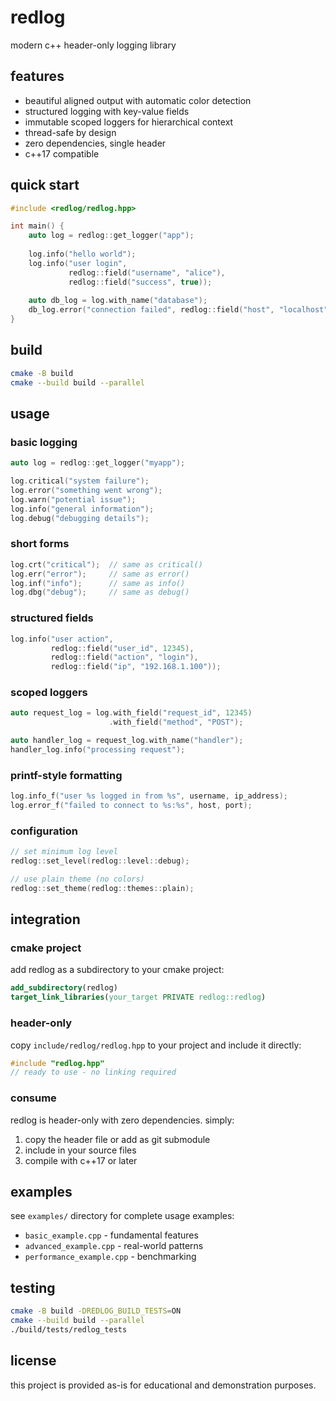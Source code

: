 
# redlog

modern c++ header-only logging library

## features

- beautiful aligned output with automatic color detection
- structured logging with key-value fields
- immutable scoped loggers for hierarchical context
- thread-safe by design
- zero dependencies, single header
- c++17 compatible

## quick start

```cpp
#include <redlog/redlog.hpp>

int main() {
    auto log = redlog::get_logger("app");
    
    log.info("hello world");
    log.info("user login", 
             redlog::field("username", "alice"),
             redlog::field("success", true));
    
    auto db_log = log.with_name("database");
    db_log.error("connection failed", redlog::field("host", "localhost"));
}
```

## build

```bash
cmake -B build
cmake --build build --parallel
```

## usage

### basic logging

```cpp
auto log = redlog::get_logger("myapp");

log.critical("system failure");
log.error("something went wrong");
log.warn("potential issue");
log.info("general information");
log.debug("debugging details");
```

### short forms

```cpp
log.crt("critical");  // same as critical()
log.err("error");     // same as error()
log.inf("info");      // same as info()
log.dbg("debug");     // same as debug()
```

### structured fields

```cpp
log.info("user action",
         redlog::field("user_id", 12345),
         redlog::field("action", "login"),
         redlog::field("ip", "192.168.1.100"));
```

### scoped loggers

```cpp
auto request_log = log.with_field("request_id", 12345)
                      .with_field("method", "POST");

auto handler_log = request_log.with_name("handler");
handler_log.info("processing request");
```

### printf-style formatting

```cpp
log.info_f("user %s logged in from %s", username, ip_address);
log.error_f("failed to connect to %s:%s", host, port);
```

### configuration

```cpp
// set minimum log level
redlog::set_level(redlog::level::debug);

// use plain theme (no colors)
redlog::set_theme(redlog::themes::plain);
```

## integration

### cmake project

add redlog as a subdirectory to your cmake project:

```cmake
add_subdirectory(redlog)
target_link_libraries(your_target PRIVATE redlog::redlog)
```

### header-only

copy `include/redlog/redlog.hpp` to your project and include it directly:

```cpp
#include "redlog.hpp"
// ready to use - no linking required
```

### consume

redlog is header-only with zero dependencies. simply:

1. copy the header file or add as git submodule
2. include in your source files  
3. compile with c++17 or later

## examples

see `examples/` directory for complete usage examples:
- `basic_example.cpp` - fundamental features
- `advanced_example.cpp` - real-world patterns  
- `performance_example.cpp` - benchmarking

## testing

```bash
cmake -B build -DREDLOG_BUILD_TESTS=ON
cmake --build build --parallel
./build/tests/redlog_tests
```

## license

this project is provided as-is for educational and demonstration purposes.
